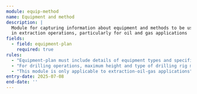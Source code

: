 ```yaml
---
module: equip-method
name: Equipment and method
description: |
  Module for capturing information about equipment and methods to be used 
  in extraction operations, particularly for oil and gas applications
fields:
  - field: equipment-plan
    required: true
rules:
  - "Equipment-plan must include details of equipment types and specifications"
  - "For drilling operations, maximum height and type of drilling rig must be specified"
  - "This module is only applicable to extraction-oil-gas applications"
entry-date: 2025-07-08
end-date: ''
---
```


